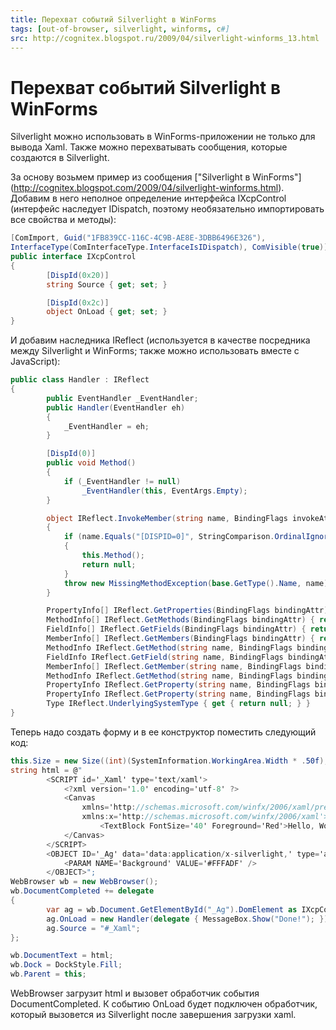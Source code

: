 ```yaml
---
title: Перехват событий Silverlight в WinForms
tags: [out-of-browser, silverlight, winforms, c#]
src: http://cognitex.blogspot.ru/2009/04/silverlight-winforms_13.html
---
```

# Перехват событий Silverlight в WinForms
Silverlight можно использовать в WinForms-приложении не только для вывода Xaml. Также можно перехватывать сообщения, которые создаются в Silverlight.

За основу возьмем пример из сообщения ["Silverlight в WinForms"] (http://cognitex.blogspot.com/2009/04/silverlight-winforms.html). Добавим в него неполное определение интерфейса IXcpControl (интерфейс наследует IDispatch, поэтому необязательно импортировать все свойства и методы):
```c#
[ComImport, Guid("1FB839CC-116C-4C9B-AE8E-3DBB6496E326"),
InterfaceType(ComInterfaceType.InterfaceIsIDispatch), ComVisible(true)]
public interface IXcpControl
{
    	[DispId(0x20)]
    	string Source { get; set; }

    	[DispId(0x2c)]
    	object OnLoad { get; set; }
}
```
И добавим наследника IReflect (используется в качестве посредника между Silverlight и WinForms; также можно использовать вместе с JavaScript):
```c#
public class Handler : IReflect
{
    	public EventHandler _EventHandler;
    	public Handler(EventHandler eh)
    	{
        	_EventHandler = eh;
    	}

    	[DispId(0)]
    	public void Method()
    	{
        	if (_EventHandler != null)
            	_EventHandler(this, EventArgs.Empty);
    	}

    	object IReflect.InvokeMember(string name, BindingFlags invokeAttr, Binder binder, object target, object[] args, ParameterModifier[] modifiers, System.Globalization.CultureInfo culture, string[] namedParameters)
    	{
        	if (name.Equals("[DISPID=0]", StringComparison.OrdinalIgnoreCase))
        	{
            	this.Method();
            	return null;
        	}
        	throw new MissingMethodException(base.GetType().Name, name);
    	}

    	PropertyInfo[] IReflect.GetProperties(BindingFlags bindingAttr) { return new PropertyInfo[0]; }
    	MethodInfo[] IReflect.GetMethods(BindingFlags bindingAttr) { return new MethodInfo[0]; }
    	FieldInfo[] IReflect.GetFields(BindingFlags bindingAttr) { return new FieldInfo[0]; }
    	MemberInfo[] IReflect.GetMembers(BindingFlags bindingAttr) { return new MemberInfo[0]; }
    	MethodInfo IReflect.GetMethod(string name, BindingFlags bindingAttr, Binder binder, Type[] types, ParameterModifier[] modifiers) { return null; }
    	FieldInfo IReflect.GetField(string name, BindingFlags bindingAttr) { return null; }
    	MemberInfo[] IReflect.GetMember(string name, BindingFlags bindingAttr) { return null; }
    	MethodInfo IReflect.GetMethod(string name, BindingFlags bindingAttr) { return null; }
    	PropertyInfo IReflect.GetProperty(string name, BindingFlags bindingAttr, Binder binder, Type returnType, Type[] types, ParameterModifier[] modifiers) { return null; }
    	PropertyInfo IReflect.GetProperty(string name, BindingFlags bindingAttr) { return null; }
    	Type IReflect.UnderlyingSystemType { get { return null; } }
}
```
Теперь надо создать форму и в ее конструктор поместить следующий код:
```c#
this.Size = new Size((int)(SystemInformation.WorkingArea.Width * .50f), 400);
string html = @"
    	<SCRIPT id='_Xaml' type='text/xaml'>
        	<?xml version='1.0' encoding='utf-8' ?>
        	<Canvas
            	xmlns='http://schemas.microsoft.com/winfx/2006/xaml/presentation'
            	xmlns:x='http://schemas.microsoft.com/winfx/2006/xaml'>
                	<TextBlock FontSize='40' Foreground='Red'>Hello, World!</TextBlock>
        	</Canvas>
    	</SCRIPT>
    	<OBJECT ID='_Ag' data='data:application/x-silverlight,' type='application/x-silverlight' Width='100%' Height='100%'>
        	<PARAM NAME='Background' VALUE='#FFFADF' />
    	</OBJECT>";
WebBrowser wb = new WebBrowser();
wb.DocumentCompleted += delegate
{
    	var ag = wb.Document.GetElementById("_Ag").DomElement as IXcpControl;
    	ag.OnLoad = new Handler(delegate { MessageBox.Show("Done!"); });
    	ag.Source = "#_Xaml";
};

wb.DocumentText = html;
wb.Dock = DockStyle.Fill;
wb.Parent = this;
```
WebBrowser загрузит html и вызовет обработчик события DocumentCompleted. К событию OnLoad будет подключен обработчик, который вызовется из Silverlight после завершения загрузки xaml.
